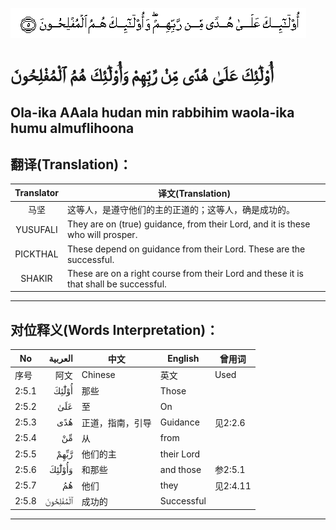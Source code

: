 ![002:005](images/002_005.gif)

# أُوْلَٰٓئِكَ عَلَىٰ هُدًى مِّنْ رَّبِّهِمْ وَأُوْلَٰٓئِكَ هُمُ ٱلْمُفْلِحُونَ

## Ola-ika AAala hudan min rabbihim waola-ika humu almuflihoona

## 翻译(Translation)：

| Translator | 译文(Translation)                                            |
|:----------:| ------------------------------------------------------------ |
| 马坚       | 这等人，是遵守他们的主的正道的；这等人，确是成功的。         |
| YUSUFALI   | They are on (true) guidance, from their Lord, and it is these who will prosper. |
| PICKTHAL   | These depend on guidance from their Lord. These are the successful. |
| SHAKIR     | These are on a right course from their Lord and these it is that shall be successful. |

---

## 对位释义(Words Interpretation)：

| No    |  العربية | 中文             | English    | 曾用词   |
| ----- | -------: | ---------------- | ---------- | -------- |
| 序号  |     阿文 | Chinese          | 英文       | Used     |
| 2:5.1 |    أُوْلَٰٓئِكَ | 那些             | Those      |          |
| 2:5.2 |      عَلَىٰ | 至               | On         |          |
| 2:5.3 |      هُدًى | 正道，指南，引导 | Guidance   | 见2:2.6  |
| 2:5.4 |       مِّنْ | 从               | from       |          |
| 2:5.5 |     رَّبِّهِمْ | 他们的主         | their Lord |          |
| 2:5.6 |   وَأُوْلَٰٓئِكَ | 和那些           | and those  | 参2:5.1  |
| 2:5.7 |       هُمُ | 他们             | they       | 见2:4.11 |
| 2:5.8 | ٱلْمُفْلِحُونَ | 成功的           | Successful |          |

---
